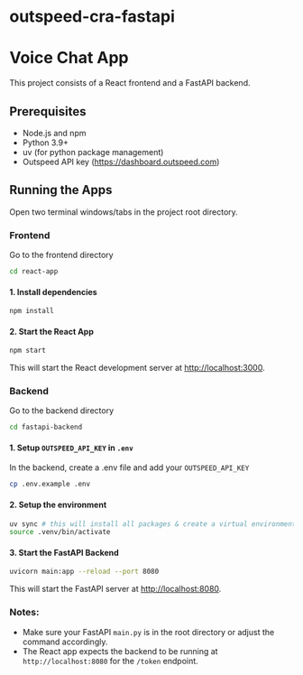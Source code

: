 # outspeed-cra-fastapi

# Voice Chat App

This project consists of a React frontend and a FastAPI backend.

## Prerequisites

- Node.js and npm
- Python 3.9+
- uv (for python package management)
- Outspeed API key (https://dashboard.outspeed.com)

## Running the Apps

Open two terminal windows/tabs in the project root directory.

### Frontend

Go to the frontend directory

```bash
cd react-app
```

#### 1. Install dependencies

```bash
npm install
```

#### 2. Start the React App

```bash
npm start
```

This will start the React development server at [http://localhost:3000](http://localhost:3000).

### Backend

Go to the backend directory

```bash
cd fastapi-backend
```

#### 1. Setup `OUTSPEED_API_KEY` in `.env`

In the backend, create a .env file and add your `OUTSPEED_API_KEY`

```bash
cp .env.example .env
```

#### 2. Setup the environment

```bash
uv sync # this will install all packages & create a virtual environment
source .venv/bin/activate
```

#### 3. Start the FastAPI Backend

```bash
uvicorn main:app --reload --port 8080
```

This will start the FastAPI server at [http://localhost:8080](http://localhost:8080).

### Notes:

- Make sure your FastAPI `main.py` is in the root directory or adjust the command accordingly.
- The React app expects the backend to be running at `http://localhost:8080` for the `/token` endpoint.
